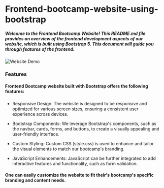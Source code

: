 # Frontend-bootcamp-website-using-bootstrap

##### Welcome to the Frontend Bootcamp Website! This README.md file provides an overview of the frontend development aspects of our website, which is built using Bootstrap 5. This document will guide you through features of the frontend.



![Website Demo](https://github.com/yourusername/yourrepository/raw/main/path/to/your/gif.gif)



### Features

#### Frontend Bootcamp website built with Bootstrap offers the following features:

##### 
- Responsive Design: The website is designed to be responsive and optimized for various screen sizes, ensuring a consistent user experience across devices.

- Bootstrap Components: We leverage Bootstrap's components, such as the navbar, cards, forms, and buttons, to create a visually appealing and user-friendly interface.

- Custom Styling: Custom CSS (style.css) is used to enhance and tailor the visual elements to match our bootcamp's branding.

- JavaScript Enhancements: JavaScript can be further integrated to add interactive features and functionality, such as form validation.

#### One can easily customize the website to fit their's bootcamp's specific branding and content needs.

